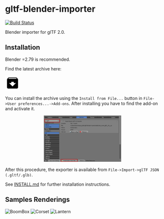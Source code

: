 # gltf-blender-importer

[![Build Status](https://travis-ci.org/ksons/gltf-blender-importer.svg?branch=master)](https://travis-ci.org/ksons/gltf-blender-importer)

Blender importer for glTF 2.0.

## Installation
Blender =2.79 is recommended.

Find the latest archive here:

<a href="https://github.com/ksons/gltf-blender-importer/releases/download/v0.3.0/io_scene_gltf-0.3.0.zip"><img src="./doc/archive.png"/></a>

You can install the archive using the ``Install from File...`` button in ``File->User preferences...->Add-ons``.
After installing you have to find the add-on and activate it.
<p align="center"><img width="50%" src="./doc/addon-install.png"/></p>

After this procedure, the exporter is available from  ``File->Import->glTF JSON (.gltf/.glb)``.



See [INSTALL.md](INSTALL.md) for further installation instructions.

## Samples Renderings
![BoomBox](https://github.com/ksons/gltf-blender-importer/blob/master/doc/boom-box.png)
![Corset](https://github.com/ksons/gltf-blender-importer/blob/master/doc/corset.png)
![Lantern](https://github.com/ksons/gltf-blender-importer/blob/master/doc/lantern.png)
